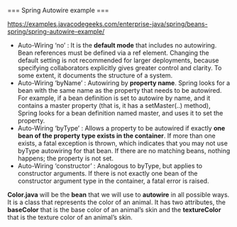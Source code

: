 === Spring Autowire example ===

https://examples.javacodegeeks.com/enterprise-java/spring/beans-spring/spring-autowire-example/

* Auto-Wiring ‘no’ : It is the **default mode** that includes no autowiring. Bean references must be defined via a ref element. Changing the default setting is not recommended for larger deployments, because specifying collaborators explicitly gives greater control and clarity. To some extent, it documents the structure of a system.
* Auto-Wiring ‘byName’ : Autowiring by **property name**. Spring looks for a bean with the same name as the property that needs to be autowired. For example, if a bean definition is set to autowire by name, and it contains a master property (that is, it has a setMaster(..) method), Spring looks for a bean definition named master, and uses it to set the property.
* Auto-Wiring ‘byType’ : Allows a property to be autowired if exactly **one bean of the property type exists in the container**. If more than one exists, a fatal exception is thrown, which indicates that you may not use byType autowiring for that bean. If there are no matching beans, nothing happens; the property is not set.
* Auto-Wiring ‘constructor’ : Analogous to byType, but applies to constructor arguments. If there is not exactly one bean of the constructor argument type in the container, a fatal error is raised.

**Color.java** will be the **bean** that we will use to **autowire** in all possible ways. It is a class that represents the color of an animal. It has two attributes, the **baseColor** that is the base color of an animal’s skin and the **textureColor** that is the texture color of an animal’s skin.

